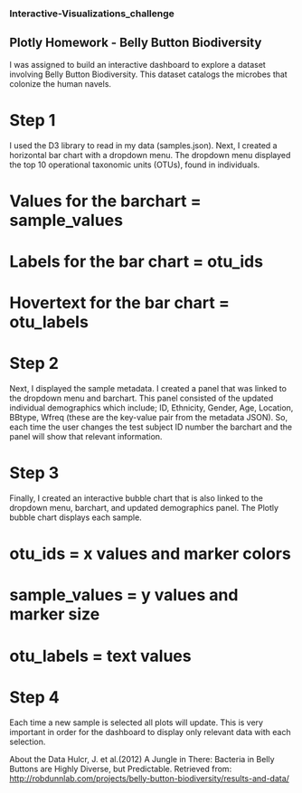 ### Interactive-Visualizations_challenge
## Plotly Homework - Belly Button Biodiversity

I was assigned to build an interactive dashboard to explore a dataset involving Belly Button Biodiversity. This dataset catalogs the microbes that colonize the human navels.

# Step 1
I used the D3 library to read in my data (samples.json).
Next, I created a horizontal bar chart with a dropdown menu. The dropdown menu displayed the top 10 operational taxonomic units (OTUs), found in individuals.

# Values for the barchart = sample_values
# Labels for the bar chart = otu_ids
# Hovertext for the bar chart = otu_labels

# Step 2
Next, I displayed the sample metadata. I created a panel that was linked to the dropdown menu and barchart. This panel consisted of the updated individual demographics which include; ID, Ethnicity, Gender, Age, Location, BBtype, Wfreq (these are the key-value pair from the metadata JSON). So, each time the user changes the test subject ID number the barchart and the panel will show that relevant information.

# Step 3
Finally, I created an interactive bubble chart that is also linked to the dropdown menu, barchart, and updated demographics panel. The Plotly bubble chart displays each sample.
# otu_ids = x values and marker colors
# sample_values = y values and marker size
# otu_labels = text values

# Step 4
Each time a new sample is selected all plots will update. This is very important in order for the dashboard to display only relevant data with each selection.





About the Data
Hulcr, J. et al.(2012) A Jungle in There: Bacteria in Belly Buttons are Highly Diverse, but Predictable. Retrieved from: http://robdunnlab.com/projects/belly-button-biodiversity/results-and-data/

